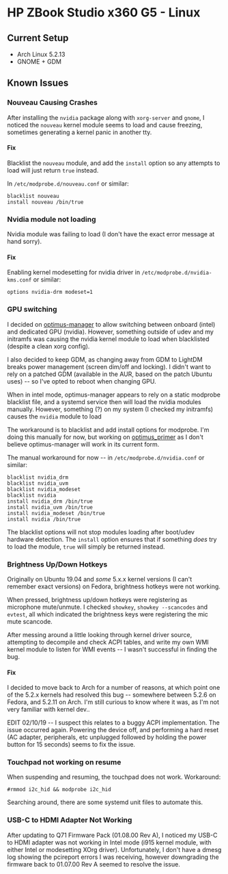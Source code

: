 # HP ZBook Studio x360 G5 - Linux

## Current Setup

* Arch Linux 5.2.13
* GNOME + GDM

## Known Issues

### Nouveau Causing Crashes

After installing the `nvidia` package along with `xorg-server` and `gnome`, I noticed the `nouveau` kernel module seems to load and cause freezing, sometimes generating a kernel panic in another tty.

#### Fix

Blacklist the `nouveau` module, and add the `install` option so any attempts to load will just return `true` instead.

In `/etc/modprobe.d/nouveau.conf` or similar:
```
blacklist nouveau
install nouveau /bin/true
```

### Nvidia module not loading

Nvidia module was failing to load (I don't have the exact error message at hand sorry).

#### Fix

Enabling kernel modesetting for nvidia driver in `/etc/modprobe.d/nvidia-kms.conf` or similar:
```
options nvidia-drm modeset=1
```

### GPU switching

I decided on [optimus-manager](https://github.com/Askannz/optimus-manager) to allow switching between onboard (intel) and dedicated GPU (nvidia). However, something outside of udev and my initramfs was causing the nvidia kernel module to load when blacklisted (despite a clean xorg config).

I also decided to keep GDM, as changing away from GDM to LightDM breaks power management (screen dim/off and locking).  I didn't want to rely on a patched GDM (available in the AUR, based on the patch Ubuntu uses) -- so I've opted to reboot when changing GPU.

When in intel mode, optimus-manager appears to rely on a static modprobe blacklist file, and a systemd service then will load the nvidia modules manually.  However, something (?) on my system (I checked my initramfs) causes the `nvidia` module to load

The workaround is to blacklist and add install options for modprobe.  I'm doing this manually for now, but working on [optimus_primer](https://github.com/m-dwyer/optimus_primer) as I don't believe optimus-manager will work in its current form.

The manual workaround for now -- in `/etc/modprobe.d/nvidia.conf` or similar:
```
blacklist nvidia_drm
blacklist nvidia_uvm
blacklist nvidia_modeset
blacklist nvidia
install nvidia_drm /bin/true
install nvidia_uvm /bin/true
install nvidia_modeset /bin/true
install nvidia /bin/true
```

The blacklist options will not stop modules loading after boot/udev hardware detection.  The `install` option ensures that if something *does* try to load the module, `true` will simply be returned instead.

### Brightness Up/Down Hotkeys

Originally on Ubuntu 19.04 and *some* 5.x.x kernel versions (I can't remember exact versions) on Fedora, brightness hotkeys were not working.

When pressed, brightness up/down hotkeys were registering as microphone mute/unmute.  I checked `showkey`, `showkey --scancodes` and `evtest`, all which indicated the brightness keys were registering the mic mute scancode.

After messing around a little looking through kernel driver source, attempting to decompile and check ACPI tables, and write my own WMI kernel module to listen for WMI events -- I wasn't successful in finding the bug.

#### Fix

I decided to move back to Arch for a number of reasons, at which point one of the 5.2.x kernels had resolved this bug -- somewhere between 5.2.6 on Fedora, and 5.2.11 on Arch.  I'm still curious to know where it was, as I'm not very familiar with kernel dev..

EDIT 02/10/19 -- I suspect this relates to a buggy ACPI implementation.  The issue occurred again.  Powering the device off, and performing a hard reset (AC adapter, peripherals, etc unplugged followed by holding the power button for 15 seconds) seems to fix the issue.

### Touchpad not working on resume

When suspending and resuming, the touchpad does not work.  Workaround:

`#rmmod i2c_hid && modprobe i2c_hid`

Searching around, there are some systemd unit files to automate this.

### USB-C to HDMI Adapter Not Working

After updating to Q71 Firmware Pack (01.08.00 Rev A),  I noticed my USB-C to HDMI adapter was not working in Intel mode (i915 kernel module, with either Intel or modesetting XOrg driver). Unfortunately, I don't have a dmesg log showing the pcireport errors I was receiving, however downgrading the firmware back to 01.07.00 Rev A seemed to resolve the issue.
